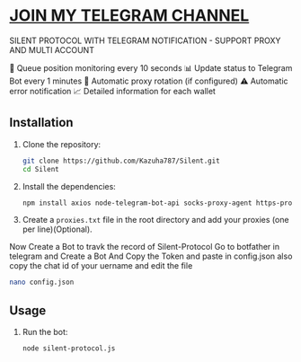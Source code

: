 # [JOIN MY TELEGRAM CHANNEL](https://t.me/Offical_Im_kazuha)
SILENT PROTOCOL WITH TELEGRAM NOTIFICATION - SUPPORT PROXY AND MULTI ACCOUNT

🔄 Queue position monitoring every 10 seconds
📊 Update status to Telegram Bot every 1 minutes
🔀 Automatic proxy rotation (if configured)
⚠️ Automatic error notification
📈 Detailed information for each wallet

## Installation

1. Clone the repository:

   ```sh
   git clone https://github.com/Kazuha787/Silent.git
   cd Silent
   ```

2. Install the dependencies:

   ```sh
   npm install axios node-telegram-bot-api socks-proxy-agent https-proxy-agent
   ```

3. Create a `proxies.txt` file in the root directory and add your proxies (one per line)(Optional).

Now Create a Bot to travk the record of Silent-Protocol
Go to botfather in telegram and Create a Bot And Copy the Token and paste in config.json also copy the chat id of your uername and edit the file 
```sh
nano config.json
```
## Usage

1. Run the bot:

   ```sh
   node silent-protocol.js
   ```

